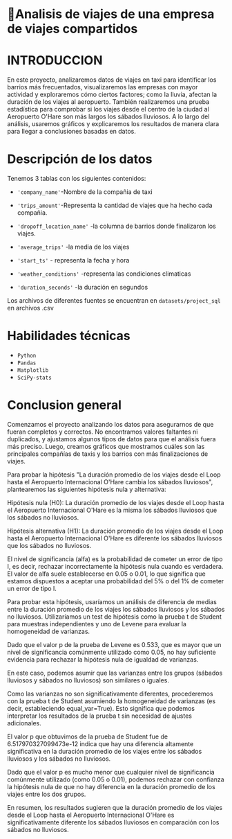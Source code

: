 # 📌Analisis de viajes de una empresa de viajes compartidos

# INTRODUCCION
En este proyecto, analizaremos datos de viajes en taxi para identificar los barrios más frecuentados, visualizaremos las empresas con mayor actividad y exploraremos cómo ciertos factores; como la lluvia, afectan la duración de los viajes al aeropuerto. También realizaremos una prueba estadística para comprobar si los viajes desde el centro de la ciudad al Aeropuerto O'Hare son más largos los sábados lluviosos. A lo largo del análisis, usaremos gráficos y explicaremos los resultados de manera clara para llegar a conclusiones basadas en datos.
# Descripción de los datos
Tenemos 3 tablas con los siguientes contenidos:
-  `'company_name'`-Nombre de la compañia de taxi
-  `'trips_amount'`-Representa la cantidad de viajes que ha hecho cada compañia.
  
-  `'dropoff_location_name'` -la columna de barrios donde finalizaron los viajes. 
-  `'average_trips'` -la media de los viajes
   
-  `'start_ts'` - representa la fecha y hora
-  `'weather_conditions'` -representa las condiciones climaticas
-  `'duration_seconds'`  -la duración en segundos
  
  
Los archivos de diferentes fuentes se encuentran en `datasets/project_sql` en archivos .csv
# Habilidades técnicas
- `Python`
-	`Pandas`
-	`Matplotlib`
-	`SciPy-stats`
# Conclusion general
Comenzamos el proyecto analizando los datos para asegurarnos de que fueran completos y correctos. No encontramos valores faltantes ni duplicados, y ajustamos algunos tipos de datos para que el análisis fuera más preciso. Luego, creamos gráficos que mostramos cuáles son las principales compañías de taxis y los barrios con más finalizaciones de viajes.

Para probar la hipótesis "La duración promedio de los viajes desde el Loop hasta el Aeropuerto Internacional O'Hare cambia los sábados lluviosos", plantearemos las siguientes hipótesis nula y alternativa:

Hipótesis nula (H0): La duración promedio de los viajes desde el Loop hasta el Aeropuerto Internacional O'Hare es la misma los sábados lluviosos que los sábados no lluviosos.

Hipótesis alternativa (H1): La duración promedio de los viajes desde el Loop hasta el Aeropuerto Internacional O'Hare es diferente los sábados lluviosos que los sábados no lluviosos.

El nivel de significancia (alfa) es la probabilidad de cometer un error de tipo I, es decir, rechazar incorrectamente la hipótesis nula cuando es verdadera. El valor de alfa suele establecerse en 0.05 o 0.01, lo que significa que estamos dispuestos a aceptar una probabilidad del 5% o del 1% de cometer un error de tipo I.

Para probar esta hipótesis, usaríamos un análisis de diferencia de medias entre la duración promedio de los viajes los sábados lluviosos y los sábados no lluviosos. Utilizaríamos un test de hipótesis como la prueba t de Student para muestras independientes y uno de Levene para evaluar la homogeneidad de varianzas.

Dado que el valor p de la prueba de Levene es 0.533, que es mayor que un nivel de significancia comúnmente utilizado como 0.05, no hay suficiente evidencia para rechazar la hipótesis nula de igualdad de varianzas.

En este caso, podemos asumir que las varianzas entre los grupos (sábados lluviosos y sábados no lluviosos) son similares o iguales.

Como las varianzas no son significativamente diferentes, procederemos con la prueba t de Student asumiendo la homogeneidad de varianzas (es decir, estableciendo equal_var=True). Esto significa que podemos interpretar los resultados de la prueba t sin necesidad de ajustes adicionales.

El valor p que obtuvimos de la prueba de Student fue de 6.517970327099473e-12 indica que hay una diferencia altamente significativa en la duración promedio de los viajes entre los sábados lluviosos y los sábados no lluviosos.

Dado que el valor p es mucho menor que cualquier nivel de significancia comúnmente utilizado (como 0.05 o 0.01), podemos rechazar con confianza la hipótesis nula de que no hay diferencia en la duración promedio de los viajes entre los dos grupos.

En resumen, los resultados sugieren que la duración promedio de los viajes desde el Loop hasta el Aeropuerto Internacional O'Hare es significativamente diferente los sábados lluviosos en comparación con los sábados no lluviosos.




